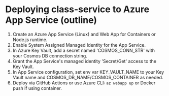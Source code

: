 # Deploying class-service to Azure App Service (outline)

1. Create an Azure App Service (Linux) and Web App for Containers or Node.js runtime.
2. Enable System Assigned Managed Identity for the App Service.
3. In Azure Key Vault, add a secret named 'COSMOS_CONN_STR' with your Cosmos DB connection string.
4. Grant the App Service's managed identity 'Secret/Get' access to the Key Vault.
5. In App Service configuration, set env var KEY_VAULT_NAME to your Key Vault name and COSMOS_DB_NAME/COSMOS_CONTAINER as needed.
6. Deploy via GitHub Actions or use Azure CLI: `az webapp up` or Docker push if using container.
